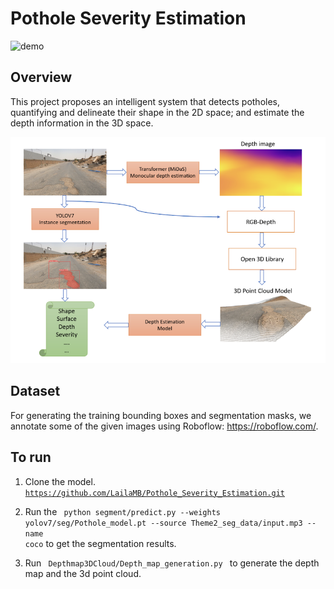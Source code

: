 # Pothole Severity Estimation

![demo](figure/scene01.gif)


## Overview
This project proposes an intelligent system that detects potholes, quantifying and delineate their shape in the 2D space; and estimate the depth information in the 3D space.

![system](figure/Theme_2_model.png)


## Dataset
For generating the training bounding boxes and segmentation masks, we annotate some of the  given images using Roboflow: https://roboflow.com/.


## To run

1. Clone the  model.
<code>https://github.com/LailaMB/Pothole_Severity_Estimation.git</code>

2. Run the <code> python segment/predict.py --weights yolov7/seg/Pothole_model.pt --source Theme2_seg_data/input.mp3 --name coco</code> to get the segmentation results.
3. Run <code> Depthmap3DCloud/Depth_map_generation.py </code> to generate the depth map and the 3d point cloud.
